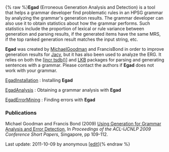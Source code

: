 {% raw %}**Egad** (Erroneous Generation Analysis and Detection) is a tool that
helps a grammar developer find problematic rules in an HPSG grammar by
analyzing the grammar's generation results. The grammar developer can
also use it to obtain statistics about how the grammar performs. Such
statistics include the proportion of lexical or rule variance between
generation and parsing results, if the generated items have the same
MRS, if the top ranked generation result matches the input string, etc.

**Egad** was created by [MichaelGoodman](https://delph-in.github.io/docs/garage/MichaelGoodman) and
FrancisBond in order to improve generation results for
[Jacy](https://delph-in.github.io/docs/grammars/JacyTop), but it has also been used to analyze the ERG. It relies
on both the [\[incr tsdb()](https://delph-in.github.io/docs/tools/ItsdbTop)\] and [LKB](https://delph-in.github.io/docs/tools/LkbTop) packages for
parsing and generating sentences with a grammar. Please contact the
authors if **Egad** does not work with your grammar.

[EgadInstallation](https://delph-in.github.io/docs/garage/EgadInstallation) : Installing **Egad**

[EgadAnalysis](/EgadAnalysis) : Obtaining a grammar analysis with
**Egad**

[EgadErrorMining](/EgadErrorMining) : Finding errors with **Egad**

### Publications

Michael Goodman and Francis Bond (2009) [Using Generation for Grammar
Analysis and Error
Detection](http://www.aclweb.org/anthology/P/P09/P09-2028.pdf), In
*Proceedings of the ACL-IJCNLP 2009 Conference Short Papers*, Singapore,
pp 109-112.

Last update: 2011-10-09 by anonymous [[edit](https://github.com/delph-in/docs/wiki/EgadTop/_edit)]{% endraw %}